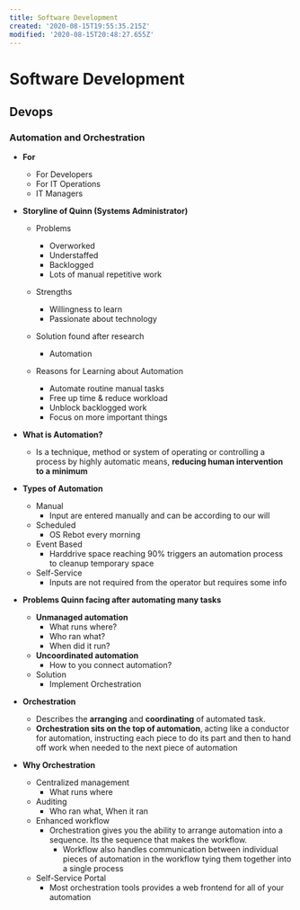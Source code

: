 ```yaml
---
title: Software Development
created: '2020-08-15T19:55:35.215Z'
modified: '2020-08-15T20:48:27.655Z'
---
```


# Software Development



## Devops
### Automation and Orchestration
- **For**
  - For Developers
  - For IT Operations
  - IT Managers

- **Storyline of Quinn (Systems Administrator)**
  - Problems
    - Overworked
    - Understaffed
    - Backlogged
    - Lots of manual repetitive work
  - Strengths
    - Willingness to learn
    - Passionate about technology
  - Solution found after research
    - Automation
  
  - Reasons for Learning about Automation
    - Automate routine manual tasks
    - Free up time & reduce workload
    - Unblock backlogged work
    - Focus on more important things

- **What is Automation?**
  - Is a technique, method or system of operating or controlling a process by highly automatic means, **reducing human intervention to a minimum**

- **Types of Automation**
  - Manual
    - Input are entered manually and can be according to our will
  - Scheduled
    - OS Rebot every morning
  - Event Based
    - Harddrive space reaching 90% triggers an automation process to cleanup temporary space
  - Self-Service
    - Inputs are not required from the operator but requires some info
- **Problems Quinn facing after automating many tasks**
  - **Unmanaged automation**
    - What runs where?
    - Who ran what?
    - When did it run?
  - **Uncoordinated automation**
    - How to you connect automation?
  - Solution
    - Implement Orchestration
- **Orchestration**
  - Describes the **arranging** and **coordinating** of automated task.
  - **Orchestration sits on the top of automation**, acting like a conductor for automation, instructing each piece to do its part and then to hand off work when needed to the next piece of automation
- **Why Orchestration**
  - Centralized management
    - What runs where
  - Auditing
    - Who ran what, When it ran
  - Enhanced workflow
    - Orchestration gives you the ability to arrange automation into a sequence. Its the sequence that makes the workflow.
      - Workflow also handles communication between individual pieces of automation in the workflow tying them together into a single process
  - Self-Service Portal
    - Most orchestration tools provides a web frontend for all of your automation
  

